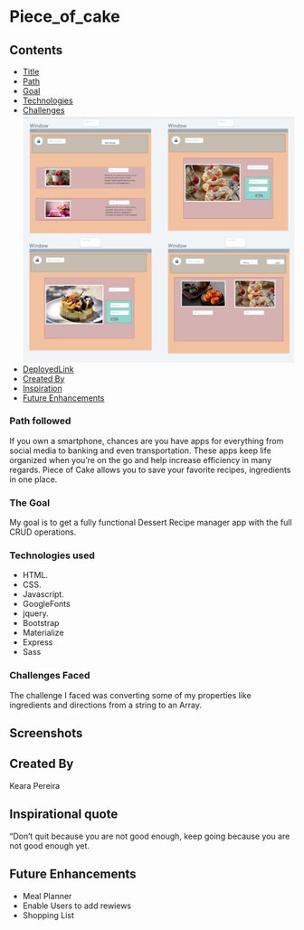 # Piece_of_cake



## Contents
* [Title](#piece-of-cake)
* [Path](#path-followed)
* [Goal](#the-goal)
* [Technologies](#technologies-used)
* [Challenges](#challenges-faced)
![Alt text](wireframes.png "Optional Title")
* [DeployedLink](https://piece-of-cake1.herokuapp.com/login)
* [Created By](#created-by)
* [Inspiration](#inspirational-quote)
* [Future Enhancements](#future-enhancements)




### Path followed
If you own a smartphone, chances are you have apps for everything from social media to banking and even transportation. These apps keep life organized when you’re on the go and help increase efficiency in many regards. 
Piece of Cake allows you to save your favorite recipes, ingredients in one place.


 
### The Goal
My goal is to get a fully functional Dessert Recipe manager app with the full CRUD operations.


### Technologies used

* HTML.
* CSS.
* Javascript.
* GoogleFonts
* jquery.
* Bootstrap
* Materialize
* Express
* Sass



### Challenges Faced
The challenge I faced was converting some of my properties like ingredients and directions from a string to an Array. 

## Screenshots






## Created By
Keara Pereira

## Inspirational quote 
“Don’t quit because you are not good enough, keep going because you are not good enough yet.

## Future Enhancements
* Meal Planner
* Enable Users to add rewiews 
* Shopping List
